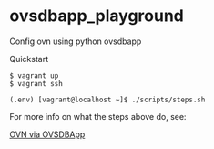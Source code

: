 # ovsdbapp_playground

Config ovn using python ovsdbapp

Quickstart
```
$ vagrant up
$ vagrant ssh

(.env) [vagrant@localhost ~]$ ./scripts/steps.sh
```

For more info on what the steps above do, see:

[OVN via OVSDBApp](http://www.flaviof.com/blog2/post/main/ovsdbapp101/)
